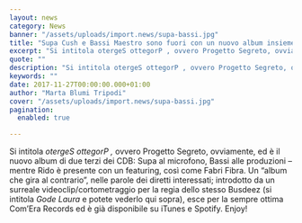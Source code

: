 ```yaml
---
layout: news
category: News
banner: "/assets/uploads/import.news/supa-bassi.jpg"
title: "Supa Cush e Bassi Maestro sono fuori con un nuovo album insieme"
excerpt: "Si intitola otergeS ottegorP , ovvero Progetto Segreto, ovviamente, ed è il nuovo album di due terzi dei CDB: Supa al microfono, Bassi alle produzioni – mentre Rido è presente con un featuring, così come Fabri Fibra. Un “album che gira al contrario”, nelle parole dei diretti interessati; introdotto da un surreale videoclip/cortometraggio per la regia dello [&hellip"
quote: ""
description: "Si intitola otergeS ottegorP , ovvero Progetto Segreto, ovviamente, ed è il nuovo album di due terzi dei CDB: Supa al microfono, Bassi alle produzioni – mentre Rido è presente con un featuring, così come Fabri Fibra. Un “album che gira al contrario”, nelle parole dei diretti interessati; introdotto da un surreale videoclip/cortometraggio per la regia dello [&hellip"
keywords: ""
date: 2017-11-27T00:00:00.000+01:00
author: "Marta Blumi Tripodi"
cover: "/assets/uploads/import.news/supa-bassi.jpg"
pagination:
  enabled: true

---
```


Si intitola _otergeS ottegorP ,_ ovvero Progetto Segreto, ovviamente, ed è il nuovo album di due terzi dei CDB: Supa al microfono, Bassi alle produzioni – mentre Rido è presente con un featuring, così come Fabri Fibra. Un “album che gira al contrario”, nelle parole dei diretti interessati; introdotto da un surreale videoclip/cortometraggio per la regia dello stesso Busdeez (si intitola _Gode Laura_ e potete vederlo qui sopra), esce per la sempre ottima Com’Era Records ed è già disponibile su iTunes e Spotify. Enjoy!